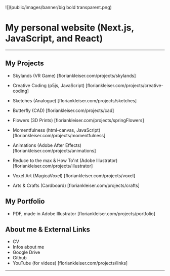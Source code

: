 ![](public/images/banner/big bold transparent.png)


# My personal website (Next.js, JavaScript, and React)

___

## My Projects
- Skylands (VR Game) 
    [floriankleiser.com/projects/skylands]

- Creative Coding (p5js, JavaScript)
    [floriankleiser.com/projects/creative-coding]

- Sketches (Analogue)
    [floriankleiser.com/projects/sketches]

- Butterfly (CAD)
    [floriankleiser.com/projects/cad]

- Flowers (3D Prints)
    [floriankleiser.com/projects/springFlowers]

- Momentfulness (html-canvas, JavaScript)
    [floriankleiser.com/projects/momentfulness]

- Animations (Adobe After Effects)
    [floriankleiser.com/projects/animations]

- Reduce to the max & How To'nt (Adobe Illustrator)
    [floriankleiser.com/projects/illustrator]

- Voxel Art (MagicaVoxel)
    [floriankleiser.com/projects/voxel]

- Arts & Crafts (Cardboard)
    [floriankleiser.com/projects/crafts]

## My Portfolio
- PDF, made in Adobe Illustrator
    [floriankleiser.com/projects/portfolio]

## About me & External Links
- CV
- Infos about me
- Google Drive
- Github
- YouTube (for videos)
    [floriankleiser.com/projects/links]

___

